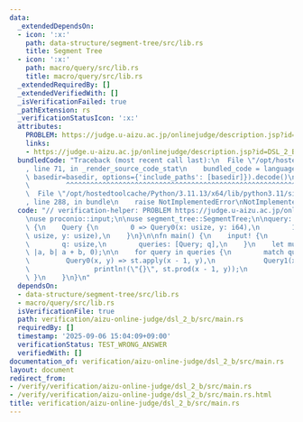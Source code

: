 ```yaml
---
data:
  _extendedDependsOn:
  - icon: ':x:'
    path: data-structure/segment-tree/src/lib.rs
    title: Segment Tree
  - icon: ':x:'
    path: macro/query/src/lib.rs
    title: macro/query/src/lib.rs
  _extendedRequiredBy: []
  _extendedVerifiedWith: []
  _isVerificationFailed: true
  _pathExtension: rs
  _verificationStatusIcon: ':x:'
  attributes:
    PROBLEM: https://judge.u-aizu.ac.jp/onlinejudge/description.jsp?id=DSL_2_B
    links:
    - https://judge.u-aizu.ac.jp/onlinejudge/description.jsp?id=DSL_2_B
  bundledCode: "Traceback (most recent call last):\n  File \"/opt/hostedtoolcache/Python/3.11.13/x64/lib/python3.11/site-packages/onlinejudge_verify/documentation/build.py\"\
    , line 71, in _render_source_code_stat\n    bundled_code = language.bundle(stat.path,\
    \ basedir=basedir, options={'include_paths': [basedir]}).decode()\n          \
    \         ^^^^^^^^^^^^^^^^^^^^^^^^^^^^^^^^^^^^^^^^^^^^^^^^^^^^^^^^^^^^^^^^^^^^^^^^^^^^^^^^^\n\
    \  File \"/opt/hostedtoolcache/Python/3.11.13/x64/lib/python3.11/site-packages/onlinejudge_verify/languages/rust.py\"\
    , line 288, in bundle\n    raise NotImplementedError\nNotImplementedError\n"
  code: "// verification-helper: PROBLEM https://judge.u-aizu.ac.jp/onlinejudge/description.jsp?id=DSL_2_B\n\
    \nuse proconio::input;\n\nuse segment_tree::SegmentTree;\n\nquery::define_query!\
    \ {\n    Query {\n        0 => Query0(x: usize, y: i64),\n        1 => Query1(x:\
    \ usize, y: usize),\n    }\n}\n\nfn main() {\n    input! {\n        n: usize,\n\
    \        q: usize,\n        queries: [Query; q],\n    }\n    let mut st = SegmentTree::<i64>::new(n,\
    \ |a, b| a + b, 0);\n\n    for query in queries {\n        match query {\n   \
    \         Query0(x, y) => st.apply(x - 1, y),\n            Query1(x, y) => {\n\
    \                println!(\"{}\", st.prod(x - 1, y));\n            }\n       \
    \ }\n    }\n}\n"
  dependsOn:
  - data-structure/segment-tree/src/lib.rs
  - macro/query/src/lib.rs
  isVerificationFile: true
  path: verification/aizu-online-judge/dsl_2_b/src/main.rs
  requiredBy: []
  timestamp: '2025-09-06 15:04:09+09:00'
  verificationStatus: TEST_WRONG_ANSWER
  verifiedWith: []
documentation_of: verification/aizu-online-judge/dsl_2_b/src/main.rs
layout: document
redirect_from:
- /verify/verification/aizu-online-judge/dsl_2_b/src/main.rs
- /verify/verification/aizu-online-judge/dsl_2_b/src/main.rs.html
title: verification/aizu-online-judge/dsl_2_b/src/main.rs
---
```

